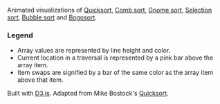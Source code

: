 Animated visualizations of [Quicksort](http://en.wikipedia.org/wiki/Quicksort), [Comb sort](http://en.wikipedia.org/wiki/Comb_sort), 
 [Gnome sort](http://en.wikipedia.org/wiki/Gnome_sort), [Selection sort](http://en.wikipedia.org/wiki/Selection_sort), 
[Bubble sort](http://en.wikipedia.org/wiki/Bubble_sort) and [Bogosort](http://en.wikipedia.org/wiki/Bogosort).
  
### Legend

   * Array values are represented by line height and color.
   * Current location in a traversal is represented by a pink bar above the array item.
   * Item swaps are signified by a bar of the same color as the array item above that item.

Built with [D3.js](http://mbostock.github.com/d3/). Adapted from Mike Bostock's [Quicksort](http://bl.ocks.org/1582075).